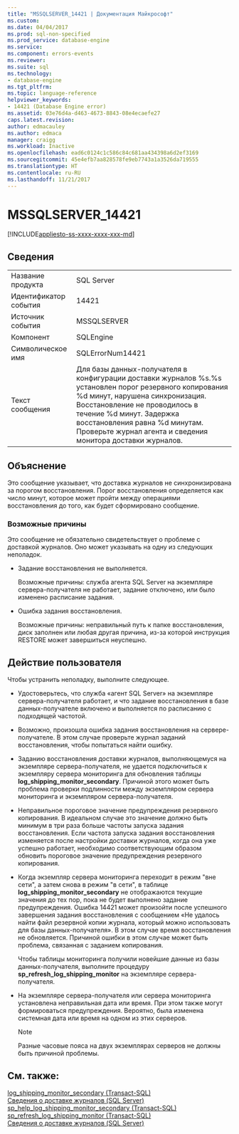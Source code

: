 ```yaml
---
title: "MSSQLSERVER_14421 | Документация Майкрософт"
ms.custom: 
ms.date: 04/04/2017
ms.prod: sql-non-specified
ms.prod_service: database-engine
ms.service: 
ms.component: errors-events
ms.reviewer: 
ms.suite: sql
ms.technology:
- database-engine
ms.tgt_pltfrm: 
ms.topic: language-reference
helpviewer_keywords:
- 14421 (Database Engine error)
ms.assetid: 03e76d4a-d463-4673-8843-08e4ecaefe27
caps.latest.revision: 
author: edmacauley
ms.author: edmaca
manager: craigg
ms.workload: Inactive
ms.openlocfilehash: ead6c0124c1c586c84c681aa434398a6d2ef3169
ms.sourcegitcommit: 45e4efb7aa828578fe9eb7743a1a3526da719555
ms.translationtype: HT
ms.contentlocale: ru-RU
ms.lasthandoff: 11/21/2017
---
```

# <a name="mssqlserver14421"></a>MSSQLSERVER_14421
[!INCLUDE[appliesto-ss-xxxx-xxxx-xxx-md](../../includes/appliesto-ss-xxxx-xxxx-xxx-md.md)]
  
## <a name="details"></a>Сведения  
  
|||  
|-|-|  
|Название продукта|SQL Server|  
|Идентификатор события|14421|  
|Источник события|MSSQLSERVER|  
|Компонент|SQLEngine|  
|Символическое имя|SQLErrorNum14421|  
|Текст сообщения|Для базы данных-получателя в конфигурации доставки журналов %s.%s установлен порог резервного копирования %d минут, нарушена синхронизация.   Восстановление не проводилось в течение %d минут. Задержка восстановления равна %d минутам. Проверьте журнал агента и сведения монитора доставки журналов.|  
  
## <a name="explanation"></a>Объяснение  
Это сообщение указывает, что доставка журналов не синхронизирована за порогом восстановления. Порог восстановления определяется как число минут, которое может пройти между операциями восстановления до того, как будет сформировано сообщение.  
  
### <a name="possible-causes"></a>Возможные причины  
Это сообщение не обязательно свидетельствует о проблеме с доставкой журналов. Оно может указывать на одну из следующих неполадок.  
  
-   Задание восстановления не выполняется.  
  
    Возможные причины: служба агента SQL Server на экземпляре сервера-получателя не работает, задание отключено, или было изменено расписание задания.  
  
-   Ошибка задания восстановления.  
  
    Возможные причины: неправильный путь к папке восстановления, диск заполнен или любая другая причина, из-за которой инструкция RESTORE может завершиться неуспешно.  
  
## <a name="user-action"></a>Действие пользователя  
Чтобы устранить неполадку, выполните следующее.  
  
-   Удостоверьтесь, что служба «агент SQL Server» на экземпляре сервера-получателя работает, и что задание восстановления в базе данных-получателе включено и выполняется по расписанию с подходящей частотой.  
  
-   Возможно, произошла ошибка задания восстановления на сервере-получателе. В этом случае проверьте журнал заданий восстановления, чтобы попытаться найти ошибку.  
  
-   Заданию восстановления доставки журналов, выполняющемуся на экземпляре сервера-получателя, не удается подключиться к экземпляру сервера мониторинга для обновления таблицы **log_shipping_monitor_secondary**. Причиной этого может быть проблема проверки подлинности между экземпляром сервера мониторинга и экземпляром сервера-получателя.  
  
-   Неправильное пороговое значение предупреждения резервного копирования. В идеальном случае это значение должно быть минимум в три раза больше частоты запуска задания восстановления. Если частота запуска задания восстановления изменяется после настройки доставки журналов, когда она уже успешно работает, необходимо соответствующим образом обновить пороговое значение предупреждения резервного копирования.  
  
-   Когда экземпляр сервера мониторинга переходит в режим "вне сети", а затем снова в режим "в сети", в таблице **log_shipping_monitor_secondary** не отображаются текущие значения до тех пор, пока не будет выполнено задание предупреждения. Ошибка 14421 может произойти после успешного завершения задания восстановления с сообщением «Не удалось найти файл резервной копии журнала, который можно использовать для базы данных-получателя». В этом случае время восстановления не обновляется. Причиной ошибки в этом случае может быть проблема, связанная с заданием копирования.  
  
    Чтобы таблицы мониторинга получили новейшие данные из базы данных-получателя, выполните процедуру **sp_refresh_log_shipping_monitor** на экземпляре сервера-получателя.  
  
-   На экземпляре сервера-получателя или сервера мониторинга установлена неправильная дата или время. При этом также могут формироваться предупреждения. Вероятно, была изменена системная дата или время на одном из этих серверов.  
  
    > [!NOTE]  
    > Разные часовые пояса на двух экземплярах серверов не должны быть причиной проблемы.  
  
## <a name="see-also"></a>См. также:  
[log_shipping_monitor_secondary (Transact-SQL)](~/relational-databases/system-tables/log-shipping-monitor-secondary-transact-sql.md)  
[Сведения о доставке журналов (SQL Server)](~/database-engine/log-shipping/about-log-shipping-sql-server.md)  
[sp_help_log_shipping_monitor_secondary (Transact-SQL)](~/relational-databases/system-stored-procedures/sp-help-log-shipping-monitor-secondary-transact-sql.md)  
[sp_refresh_log_shipping_monitor (Transact-SQL)](~/relational-databases/system-stored-procedures/sp-help-log-shipping-monitor-transact-sql.md)  
[Сведения о доставке журналов (SQL Server)](~/database-engine/log-shipping/about-log-shipping-sql-server.md)  
  
